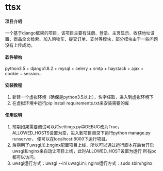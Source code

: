 # ttsx

#### 项目介绍
一个基于django框架的项目，该项目主要有注册、登录、主页显示、收获地址设置、商品全文检索、加入购物车、提交订单、支付等模块，部分模块由于一些问题
没有上传成功。

#### 软件架构
python3.5 + django1.8.2 + mysql + celery + smtp + haystack + ajax + cookie + session...

#### 安装教程

1. 新建一个虚拟环境（确保是python3.5以上），名字任取，进入到虚拟环境下
2. 在虚拟环境中运行pip install requirements.txt来安装需要的库

#### 使用说明

1. 前期如果需要调试可以将settings.py中DEBUG改为True，ALLOWED_HOSTS设置为空，进入到项目目录下运行python manage.py runserver，
便可以在localhost:8000下运行项目。
2. 后期用了uwsgi加上nginx配置项目上线，所以可以通过运行脚本在后台开启uwsgi和nginx来自动让项目上线，此时ALLOWED_HOST设置为运行
所有pc都可以访问。
3. uwsgi运行方式：uwsgi --ini uwsgi.ini; nginx运行方式：sudo sbin/nginx



